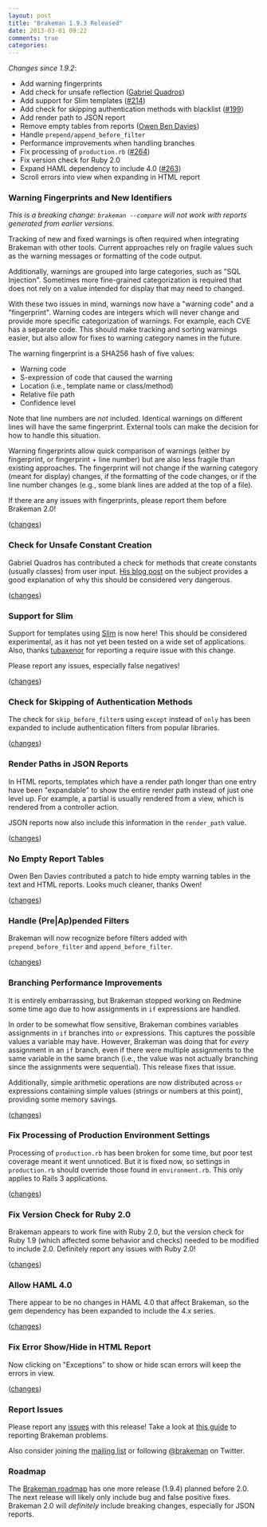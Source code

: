 ```yaml
---
layout: post
title: "Brakeman 1.9.3 Released"
date: 2013-03-01 09:22
comments: true
categories: 
---
```


_Changes since 1.9.2_:

 * Add warning fingerprints
 * Add check for unsafe reflection ([Gabriel Quadros](https://github.com/gquadros))
 * Add support for Slim templates ([#214](https://github.com/presidentbeef/brakeman/issues/214))
 * Add check for skipping authentication methods with blacklist ([#199](https://github.com/presidentbeef/brakeman/issues/199))
 * Add render path to JSON report
 * Remove empty tables from reports ([Owen Ben Davies](https://github.com/obduk))
 * Handle `prepend/append_before_filter`
 * Performance improvements when handling branches
 * Fix processing of `production.rb` ([#264](https://github.com/presidentbeef/brakeman/issues/264))
 * Fix version check for Ruby 2.0
 * Expand HAML dependency to include 4.0 ([#263](https://github.com/presidentbeef/brakeman/issues/263))
 * Scroll errors into view when expanding in HTML report

### Warning Fingerprints and New Identifiers

*This is a breaking change: `brakeman --compare` will not work with reports generated from earlier versions.* 

Tracking of new and fixed warnings is often required when integrating Brakeman with other tools. Current approaches rely on fragile values such as the warning messages or formatting of the code output.

Additionally, warnings are grouped into large categories, such as "SQL Injection". Sometimes more fine-grained categorization is required that does not rely on a value intended for display that may need to changed.

With these two issues in mind, warnings now have a "warning code" and a "fingerprint". Warning codes are integers which will never change and provide more specific categorization of warnings. For example, each CVE has a separate code. This should make tracking and sorting warnings easier, but also allow for fixes to warning category names in the future.

The warning fingerprint is a SHA256 hash of five values:

 * Warning code
 * S-expression of code that caused the warning
 * Location (i.e., template name or class/method)
 * Relative file path
 * Confidence level

Note that line numbers are *not* included. Identical warnings on different lines will have the same fingerprint. External tools can make the decision for how to handle this situation.

Warning fingerprints allow quick comparison of warnings (either by fingerprint, or fingerprint + line number) but are also less fragile than existing approaches. The fingerprint will not change if the warning category (meant for display) changes, if the formatting of the code changes, or if the line number changes (e.g., some blank lines are added at the top of a file).

If there are any issues with fingerprints, please report them before Brakeman 2.0!

([changes](https://github.com/presidentbeef/brakeman/pull/280))

### Check for Unsafe Constant Creation

Gabriel Quadros has contributed a check for methods that create constants (usually classes) from user input. [His blog post](http://blog.conviso.com.br/2013/02/exploiting-unsafe-reflection-in.html) on the subject provides a good explanation of why this should be considered very dangerous. 

([changes](https://github.com/presidentbeef/brakeman/pull/274))

### Support for Slim

Support for templates using [Slim](http://slim-lang.com/) is now here! This should be considered experimental, as it has not yet been tested on a wide set of applications. Also, thanks [tubaxenor](https://github.com/tubaxenor) for reporting a require issue with this change.

Please report any issues, especially false negatives!

([changes](https://github.com/presidentbeef/brakeman/pull/271))

### Check for Skipping of Authentication Methods

The check for `skip_before_filter`s using `except` instead of `only` has been expanded to include authentication filters from popular libraries.

([changes](https://github.com/presidentbeef/brakeman/pull/268))

### Render Paths in JSON Reports

In HTML reports, templates which have a render path longer than one entry have been "expandable" to show the entire render path instead of just one level up. For example, a partial is usually rendered from a view, which is rendered from a controller action.

JSON reports now also include this information in the `render_path` value.

([changes](https://github.com/presidentbeef/brakeman/pull/279))

### No Empty Report Tables 

Owen Ben Davies contributed a patch to hide empty warning tables in the text and HTML reports. Looks much cleaner, thanks Owen!

([changes](https://github.com/presidentbeef/brakeman/pull/282))

### Handle (Pre|Ap)pended Filters  

Brakeman will now recognize before filters added with `prepend_before_filter` and `append_before_filter`.

([changes](https://github.com/presidentbeef/brakeman/pull/266))

### Branching Performance Improvements

It is entirely embarrassing, but Brakeman stopped working on Redmine some time ago due to how assignments in `if` expressions are handled.

In order to be somewhat flow sensitive, Brakeman combines variables assignments in `if` branches into `or` expressions. This captures the possible values a variable may have. However, Brakeman was doing that for *every* assignment in an `if` branch, even if there were multiple assignments to the same variable in the same branch (i.e., the value was not actually branching since the assignments were sequential). This release fixes that issue.

Additionally, simple arithmetic operations are now distributed across `or` expressions containing simple values (strings or numbers at this point), providing some memory savings.

([changes](https://github.com/presidentbeef/brakeman/pull/270))

### Fix Processing of Production Environment Settings

Processing of `production.rb` has been broken for some time, but poor test coverage meant it went unnoticed. But it is fixed now, so settings in `production.rb` should override those found in `environment.rb`. This only applies to Rails 3 applications.

([changes](https://github.com/presidentbeef/brakeman/pull/265))

### Fix Version Check for Ruby 2.0

Brakeman appears to work fine with Ruby 2.0, but the version check for Ruby 1.9 (which affected some behavior and checks) needed to be modified to include 2.0. Definitely report any issues with Ruby 2.0!

([changes](https://github.com/presidentbeef/brakeman/pull/277))

### Allow HAML 4.0

There appear to be no changes in HAML 4.0 that affect Brakeman, so the gem dependency has been expanded to include the 4.x series.

([changes](https://github.com/presidentbeef/brakeman/pull/269))

### Fix Error Show/Hide in HTML Report

Now clicking on "Exceptions" to show or hide scan errors will keep the errors in view.

([changes](https://github.com/presidentbeef/brakeman/pull/267))

### Report Issues

Please report any [issues](https://github.com/presidentbeef/brakeman/issues) with this release! Take a look at [this guide](https://github.com/presidentbeef/brakeman/wiki/How-to-Report-a-Brakeman-Issue) to reporting Brakeman problems.

Also consider joining the [mailing list](http://brakemanscanner.org/contact/) or following [@brakeman](https://twitter.com/brakeman) on Twitter.

### Roadmap

The [Brakeman roadmap](https://github.com/presidentbeef/brakeman/wiki/Roadmap) has one more release (1.9.4) planned before 2.0. The next release will likely only include bug and false positive fixes. Brakeman 2.0 will *definitely* include breaking changes, especially for JSON reports.
